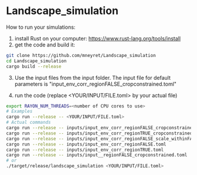 # Landscape_simulation

How to run your simulations:

1. install Rust on your computer: https://www.rust-lang.org/tools/install
2. get the code and build it:

```bash
git clone https://github.com/mneyret/Landscape_simulation
cd Landscape_simulation
cargo build --release
```

3. Use the input files from the input folder. The input file for default parameters is "input_env_corr_regionFALSE_cropconstrained.toml"

4. run the code (replace <YOUR/INPUT/FILE.toml> by your actual file)

```bash
export RAYON_NUM_THREADS=<number of CPU cores to use>
# Examples
cargo run --release -- <YOUR/INPUT/FILE.toml>
# Actual commands
cargo run --release -- inputs/input_env_corr_regionFALSE_cropconstrained.toml
cargo run --release -- inputs/input_env_corr_regionTRUE_cropconstrained.toml
cargo run --release -- inputs/input_env_corr_regionFALSE_scale_withinFALSE_cropconstrained.toml
cargo run --release -- inputs/input_env_corr_regionFALSE.toml
cargo run --release -- inputs/input_env_corr_regionTRUE.toml
cargo run --release -- inputs/input__regionFALSE_cropconstrained.toml
# or
./target/release/landscape_simulation <YOUR/INPUT/FILE.toml>
```


